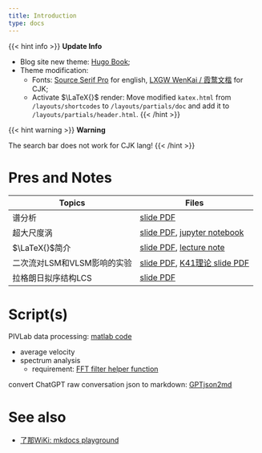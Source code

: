 ```yaml
---
title: Introduction
type: docs
---
```


{{< hint info >}}
**Update Info**  

- Blog site new theme: [Hugo Book](https://themes.gohugo.io/themes/hugo-book/);
- Theme modification: 
    - Fonts: [Source Serif Pro](https://fonts.adobe.com/fonts/source-serif) for english, [LXGW WenKai / 霞鹜文楷](https://github.com/lxgw/LxgwWenKai) for CJK;
    - Activate $\LaTeX{}$ render: Move modified `katex.html` from `/layouts/shortcodes` to `/layouts/partials/doc` and add it to `/layouts/partials/header.html`.
{{< /hint >}}

{{< hint warning >}}
**Warning**

The search bar does not work for CJK lang!
{{< /hint >}}

# Pres and Notes

| Topics                      | Files|
| -----                       | ----|
| 谱分析                      | [slide PDF](./SpectrumAnalysis.pdf)|
| 超大尺度涡                  | [slide PDF](./超大尺度涡.pdf), [jupyter notebook](./预乘谱讨论.pdf)|
| $\LaTeX{}$简介              | [slide PDF](./LaTeX简介.pdf), [lecture note](./noteLaTeX简介.pdf)|
| 二次流对LSM和VLSM影响的实验 | [slide PDF](./环形水槽LSM-VLSM.pdf), [K41理论 slide PDF](./K41.pdf)|
| 拉格朗日拟序结构LCS | [slide PDF](./LCS.pdf)|

# Script(s)
PIVLab data processing: [matlab code](./PIVlab.m)
- average velocity
- spectrum analysis
    - requirement: [FFT filter helper function](./fftfilter.m)

convert ChatGPT raw conversation json to markdown: [GPTjson2md](./GPT-conversations/json2mdGPT.py)

# See also
- [了那WiKi: mkdocs playground](https://l-n1988.github.io/open-channel/)


